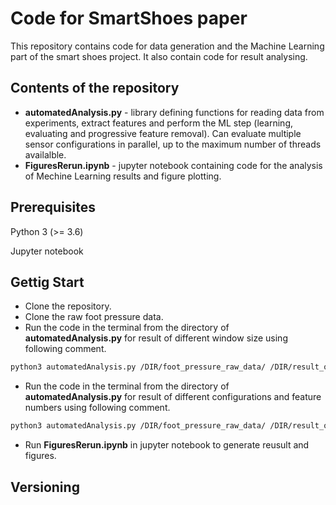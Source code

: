 # Code for SmartShoes paper
This repository contains code for data generation and the Machine Learning part of the smart shoes project. It also contain code for result analysing.

## Contents of the repository
* **automatedAnalysis.py** - library defining functions for reading data from experiments, extract features and perform the ML step (learning, evaluating and progressive feature removal). Can evaluate multiple sensor configurations in parallel, up to the maximum number of threads availalble.
* **FiguresRerun.ipynb** - jupyter notebook containing code for the analysis of Mechine Learning results and figure plotting.

## Prerequisites
Python 3 (>= 3.6)

Jupyter notebook

## Gettig Start
* Clone the repository.
* Clone the raw foot pressure data.
* Run the code in the terminal from the directory of **automatedAnalysis.py** for result of different window size using following comment.
```bash
python3 automatedAnalysis.py /DIR/foot_pressure_raw_data/ /DIR/result_of_different_window_size/
```
* Run the code in the terminal from the directory of **automatedAnalysis.py** for result of different configurations and feature numbers using following comment.
```bash
python3 automatedAnalysis.py /DIR/foot_pressure_raw_data/ /DIR/result_of_different_configs/
```
* Run **FiguresRerun.ipynb** in jupyter notebook to generate reusult and figures.

## Versioning

